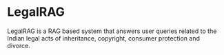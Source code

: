 # LegalRAG
LegalRAG is a RAG based system that answers user queries related to the Indian legal acts of inheritance, copyright, consumer protection and divorce.
